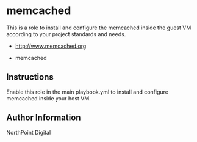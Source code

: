 # memcached

This is a role to install and configure the memcached inside the guest VM according to your project standards and needs.

* http://www.memcached.org

* memcached

## Instructions

Enable this role in the main playbook.yml to install and configure memcached inside your host VM.

## Author Information

NorthPoint Digital
